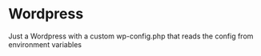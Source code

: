 # Wordpress

Just a Wordpress with a custom wp-config.php that reads the config from environment variables
